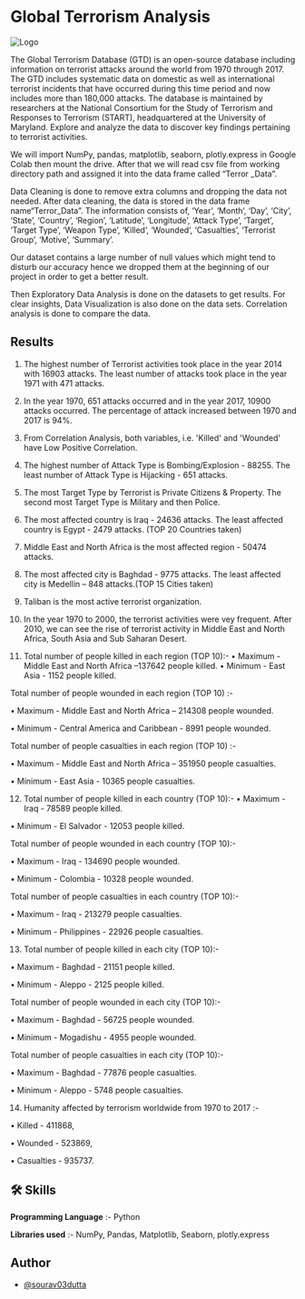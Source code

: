 
# Global Terrorism Analysis


![Logo](https://c4.wallpaperflare.com/wallpaper/208/691/734/counter-strike-counter-strike-global-offensive-game-cg-games-art-wallpaper-preview.jpg)

The Global Terrorism Database (GTD) is an open-source database including information on
terrorist attacks around the world from 1970 through 2017. The GTD includes systematic data on domestic as well as international terrorist incidents that have occurred during this time period and now includes more than 180,000 attacks. The database is maintained by researchers at the National Consortium for the Study of Terrorism and Responses to Terrorism (START), headquartered at the University of Maryland. Explore and analyze the data to discover key findings pertaining to terrorist activities.

We will import NumPy, pandas, matplotlib, seaborn, plotly.express in Google Colab then mount
the drive. After that we will read csv file from working directory path and assigned it into the data
frame called “Terror _Data”.

Data Cleaning is done to remove extra columns and dropping the data not needed. After data cleaning, the data is stored in the data frame name“Terror_Data”. The information consists of, ‘Year’, ‘Month’, ‘Day’, ‘City’, ‘State’, ‘Country’, ‘Region’, ‘Latitude’, ‘Longitude’, ‘Attack
Type’, ‘Target’, ‘Target Type’, ‘Weapon Type’, ‘Killed’, ‘Wounded’, ‘Casualties’, ‘Terrorist
Group’, ‘Motive’, ‘Summary’.

Our dataset contains a large number of null values which might tend to disturb our accuracy hence
we dropped them at the beginning of our project in order to get a better result.

Then Exploratory Data Analysis is done on the datasets to get results. For clear insights, Data
Visualization is also done on the data sets. Correlation analysis is done to compare the data.

## Results

1. The highest number of Terrorist activities took place in the year 2014 with 16903 attacks. The least number of attacks took place in the year 1971 with 471 attacks.

2. In the year 1970, 651 attacks occurred and in the year 2017, 10900 attacks occurred. The percentage of attack increased between 1970 and 2017 is 94%.

3. From Correlation Analysis, both variables, i.e. 'Killed' and 'Wounded' have Low Positive Correlation.

4. The highest number of Attack Type is Bombing/Explosion - 88255. The least number of Attack Type is Hijacking - 651 attacks.

5. The most Target Type by Terrorist is Private Citizens & Property. The second most Target Type is Military and then Police.

6. The most affected country is Iraq - 24636 attacks. The least affected country is Egypt - 2479 attacks. (TOP 20 Countries taken)

7. Middle East and North Africa is the most affected region - 50474 attacks.

8. The most affected city is Baghdad - 9775 attacks. The least affected city is Medellin – 848 attacks.(TOP 15 Cities taken)

9. Taliban is the most active terrorist organization.

10. In the year 1970 to 2000, the terrorist activities were vey frequent. After 2010, we can see the rise of terrorist activity in Middle East and North Africa, South Asia and Sub Saharan Desert.

11. Total number of people killed in each region (TOP 10):-
    • Maximum - Middle East and North Africa –137642 people killed.
    • Minimum - East Asia - 1152 people killed.

  Total number of people wounded in each region (TOP 10) :-

  • Maximum - Middle East and North Africa – 214308 people wounded.

  • Minimum - Central America and Caribbean - 8991 people wounded.

  Total number of people casualties in each region (TOP 10) :-

  • Maximum - Middle East and North Africa – 351950 people casualties.

  • Minimum - East Asia - 10365 people casualties.

12. Total number of people killed in each country (TOP 10):-
  • Maximum - Iraq - 78589 people killed.

  • Minimum - El Salvador - 12053 people killed.

  Total number of people wounded in each country (TOP 10):-

  • Maximum - Iraq - 134690 people wounded.

  • Minimum - Colombia - 10328 people wounded.

  Total number of people casualties in each country (TOP 10):-

  • Maximum - Iraq - 213279 people casualties.

  • Minimum - Philippines - 22926 people casualties.

13. Total number of people killed in each city (TOP 10):-

  • Maximum - Baghdad - 21151 people killed.

  • Minimum - Aleppo - 2125 people killed.

  Total number of people wounded in each city (TOP 10):-

  • Maximum - Baghdad - 56725 people wounded.

  • Minimum - Mogadishu - 4955 people wounded.

  Total number of people casualties in each city (TOP 10):-

  • Maximum - Baghdad - 77876 people casualties.

  • Minimum - Aleppo - 5748 people casualties.

14. Humanity affected by terrorism worldwide from 1970 to 2017 :-

  • Killed - 411868,

  • Wounded - 523869,

  • Casualties - 935737.





## 🛠 Skills

**Programming Language** :- Python

**Libraries used** :- NumPy, Pandas, Matplotlib, Seaborn, plotly.express


## Author

- [@sourav03dutta](https://github.com/sourav03dutta)





